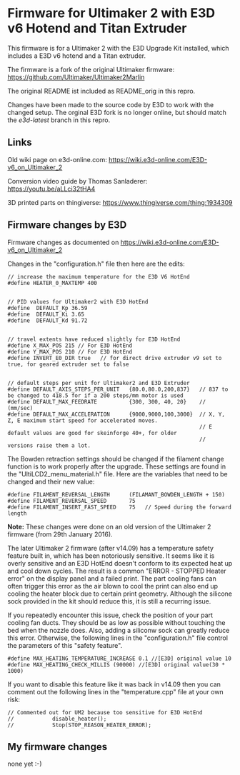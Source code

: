 # Firmware for Ultimaker 2 with E3D v6 Hotend and Titan Extruder

This firmware is for a Ultimaker 2 with the E3D Upgrade Kit installed, which includes a E3D v6 hotend and a Titan extruder.

The firmware is a fork of the original Ultimaker firmware:
https://github.com/Ultimaker/Ultimaker2Marlin

The original README ist included as README_orig in this repro.

Changes have been made to the source code by E3D to work with the changed setup.
The orginal E3D fork is no longer online, but should match the *e3d-latest* branch in this repro.

## Links

Old wiki page on e3d-online.com: https://wiki.e3d-online.com/E3D-v6_on_Ultimaker_2

Conversion video guide by Thomas Sanladerer: https://youtu.be/aLLci32tHA4

3D printed parts on thingiverse: https://www.thingiverse.com/thing:1934309

## Firmware changes by E3D

Firmware changes as documented on https://wiki.e3d-online.com/E3D-v6_on_Ultimaker_2

Changes in the "configuration.h" file then here are the edits:

    // increase the maximum temperature for the E3D V6 HotEnd
    #define HEATER_0_MAXTEMP 400


    // PID values for Ultimaker2 with E3D HotEnd
    #define  DEFAULT_Kp 36.59
    #define  DEFAULT_Ki 3.65
    #define  DEFAULT_Kd 91.72


    // travel extents have reduced slightly for E3D HotEnd
    #define X_MAX_POS 215 // For E3D HotEnd
    #define Y_MAX_POS 210 // For E3D HotEnd
    #define INVERT_E0_DIR true   // for direct drive extruder v9 set to true, for geared extruder set to false


    // default steps per unit for Ultimaker2 and E3D Extruder
    #define DEFAULT_AXIS_STEPS_PER_UNIT   {80.0,80.0,200,837}   // 837 to be changed to 418.5 for if a 200 steps/mm motor is used
    #define DEFAULT_MAX_FEEDRATE          {300, 300, 40, 20}    // (mm/sec)
    #define DEFAULT_MAX_ACCELERATION      {9000,9000,100,3000}  // X, Y, Z, E maximum start speed for accelerated moves. 
                                                                // E default values are good for skeinforge 40+, for older 
                                                                // versions raise them a lot.

The Bowden retraction settings should be changed if the filament change function is to work properly after the upgrade. These settings are found in the "UltiLCD2_menu_material.h" file. Here are the variables that need to be changed and their new value:

    #define FILAMENT_REVERSAL_LENGTH      (FILAMANT_BOWDEN_LENGTH + 150)
    #define FILAMENT_REVERSAL_SPEED       75
    #define FILAMENT_INSERT_FAST_SPEED    75   // Speed during the forward length

**Note:** These changes were done on an old version of the Ultimaker 2 firmware (from 29th January 2016).

The later Ultimaker 2 firmware (after v14.09) has a temperature safety feature built in, which has been notoriously sensitive. It seems like it is overly sensitive and an E3D HotEnd doesn't conform to its expected heat up and cool down cycles. The result is a common "ERROR - STOPPED Heater error" on the display panel and a failed print. The part cooling fans can often trigger this error as the air blown to cool the print can also end up cooling the heater block due to certain print geometry. Although the silicone sock provided in the kit should reduce this, it is still a recurring issue.

If you repeatedly encounter this issue, check the position of your part cooling fan ducts. They should be as low as possible without touching the bed when the nozzle does. Also, adding a siliconw sock can greatly reduce this error. Otherwise, the following lines in the "configuration.h" file control the parameters of this "safety feature".

    #define MAX_HEATING_TEMPERATURE_INCREASE 0.1 //[E3D] original value 10
    #define MAX_HEATING_CHECK_MILLIS (90000) //[E3D] original value(30 * 1000)

If you want to disable this feature like it was back in v14.09 then you can comment out the following lines in the "temperature.cpp" file at your own risk:

    // Commented out for UM2 because too sensitive for E3D HotEnd           
    //            disable_heater();
    //            Stop(STOP_REASON_HEATER_ERROR);

## My firmware changes 

none yet :-)
